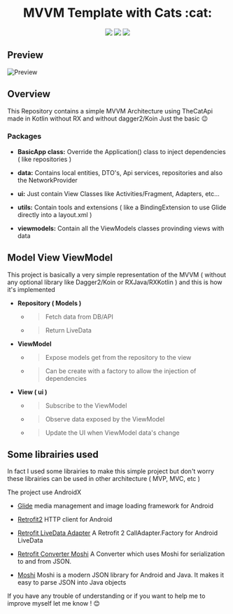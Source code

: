 <h1 align="center"> MVVM Template with Cats :cat: </h1>
<p align="center">
<img src="https://img.shields.io/badge/platform-android-green.svg" />
<img src="https://img.shields.io/badge/language-kotlin-orange.svg" />
<img src="https://img.shields.io/badge/License-GPL%20v3-blue.svg" />
</p>

## Preview
![Preview](http://metautbenjamin.com:3000/file/image/MVVM1.png)


## Overview
This Repository contains a simple MVVM Architecture using TheCatApi made in Kotlin without RX and without dagger2/Koin
Just the basic :wink:

### Packages

 - **BasicApp class:**  Override the Application() class to inject dependencies ( like repositories )
 
 - **data:**  Contains local entities, DTO's, Api services, repositories and also the NetworkProvider
 
 - **ui:** Just contain View Classes like Activities/Fragment, Adapters, etc...
 
 - **utils:**  Contain tools and extensions ( like a BindingExtension to use Glide directly into a layout.xml )
 
 - **viewmodels:**  Contain all the ViewModels classes provinding views with data
 
 ## Model View ViewModel 
 This project is basically a very simple representation of the MVVM ( without any optional library like Dagger2/Koin or RXJava/RXKotlin )
 and this is how it's implemented
 
- **Repository ( Models )**
  - >Fetch data from DB/API
  
  - >Return LiveData 
  
- **ViewModel**  
  - >Expose models get from the repository to the view
  
  - >Can be create with a factory to allow the injection of dependencies

- **View ( ui )** 
  - >Subscribe to the ViewModel
  
  - >Observe data exposed by the ViewModel
  
  - >Update the UI when ViewModel data's change
  
## Some librairies used 
In fact I used some librairies to make this simple project but don't worry these librairies can be used in other architecture
( MVP, MVC, etc )

The project use AndroidX

- [Glide](https://github.com/bumptech/glide) media management and image loading framework for Android

- [Retrofit2](https://github.com/square/retrofit) HTTP client for Android

- [Retrofit LiveData Adapter](https://github.com/leonardoxh/livedata-call-adapter) A Retrofit 2 CallAdapter.Factory for Android LiveData

- [Retrofit Converter Moshi](https://github.com/square/retrofit/tree/master/retrofit-converters/moshi) A Converter which uses Moshi for serialization to and from JSON.

- [Moshi](https://github.com/square/moshi) Moshi is a modern JSON library for Android and Java. It makes it easy to parse JSON into Java objects

If you have any trouble of understanding or if you want to help me to improve myself let me know ! :blush:
